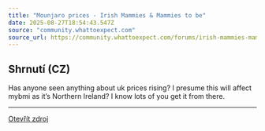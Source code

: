 ```yaml
---
title: "Mounjaro prices - Irish Mammies & Mammies to be"
date: 2025-08-27T18:54:43.547Z
source: "community.whattoexpect.com"
source_url: https://community.whattoexpect.com/forums/irish-mammies-mammies-to-be/topic/mounjaro-prices-172052037.html
---
```


## Shrnutí (CZ)
Has anyone seen anything about uk prices rising? I presume this will affect mybmi as it’s Northern Ireland? I know lots of you get it from there.

---

[Otevřít zdroj](https://community.whattoexpect.com/forums/irish-mammies-mammies-to-be/topic/mounjaro-prices-172052037.html)
